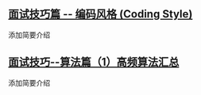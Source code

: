 ## [面试技巧篇 -- 编码风格 (Coding Style)](https://sourcelancer.github.io/Coding-Skills/)
添加简要介绍

## [面试技巧--算法篇（1）高频算法汇总](https://sourcelancer.github.io/RegularlyAppearedTopics/)
添加简要介绍
